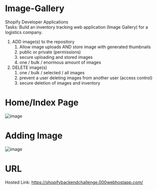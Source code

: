 # Image-Gallery
Shopify Developer Applications      
Tasks: Build an inventory tracking web application (Image Gallery) for a logistics company.

 1. ADD image(s) to the repository
    1. Allow image uploads AND store image with generated thumbnails
    2. public or private (permissions)
    3. secure uploading and stored images
    4. one / bulk / enormous amount of images 
 2. DELETE image(s)
    1. one / bulk / selected / all images 
    2. prevent a user deleting images from another user (access control)
    3. secure deletion of images and inventory 


# Home/Index Page
![image](https://user-images.githubusercontent.com/59449776/148281294-f9f0c491-2e0f-4efd-9ec7-78a5d45f707a.png)

# Adding Image
![image](https://user-images.githubusercontent.com/59449776/148282133-e7f0db0c-4c00-4fea-b7d4-8e15c256610d.png)

# URL
Hosted Link: https://shopifybackendchallenge.000webhostapp.com/

